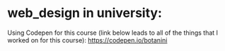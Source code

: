 # web_design in university:
Using Codepen for this course (link below leads to all of the things that I worked on for this course):
https://codepen.io/botanini
